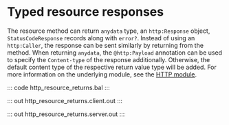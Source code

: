 # Typed resource responses

The resource method can return `anydata` type, an `http:Response` object, `StatusCodeResponse` records along with
`error?`. Instead of using an `http:Caller`, the response can be sent similarly by returning from the method.
When returning `anydata`, the `@http:Payload` annotation can be used to specify the `Content-type` of the response
additionally. Otherwise, the default content type of the respective return value type will be added.
For more information on the underlying module, 
see the [HTTP module](https://docs.central.ballerina.io/ballerina/http/latest/).

::: code http_resource_returns.bal :::

::: out http_resource_returns.client.out :::

::: out http_resource_returns.server.out :::